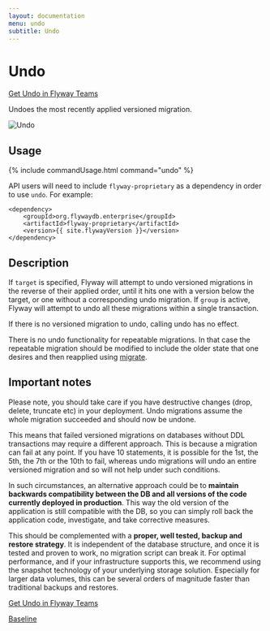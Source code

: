 ```yaml
---
layout: documentation
menu: undo
subtitle: Undo
---
```

# Undo

<a class="btn btn-primary" href="https://flywaydb.org/try-flyway-teams-edition">Get Undo in Flyway Teams</a>

Undoes the most recently applied versioned migration.

![Undo](/assets/balsamiq/command-undo.png)

## Usage
{% include commandUsage.html command="undo" %}
<br/>

API users will need to include `flyway-proprietary` as a dependency in order to use `undo`. For example:

```
<dependency>
    <groupId>org.flywaydb.enterprise</groupId>
    <artifactId>flyway-proprietary</artifactId>
    <version>{{ site.flywayVersion }}</version>
</dependency>
```

## Description

If `target` is specified, Flyway will attempt to undo versioned migrations in the reverse of their applied order, until it hits
one with a version below the target, or one without a corresponding undo migration. If `group` is active, Flyway will attempt to undo all these migrations within a
single transaction. 

If there is no versioned migration to undo, calling undo has no effect.

There is no undo functionality for repeatable migrations. In that case the repeatable migration should be modified to
include the older state that one desires and then reapplied using [migrate](/documentation/command/migrate).

## Important notes

Please note, you should take care if you have destructive changes (drop, delete, truncate etc) in your deployment. 
Undo migrations assume the whole migration succeeded and should now be undone. 

This means that failed versioned migrations on databases without DDL transactions may require a different approach. 
This is because a migration can fail at any point. If you have 10 statements, it is possible for the 1st, the 5th, 
the 7th or the 10th to fail, whereas undo migrations will undo an entire versioned migration and so will not help 
under such conditions. 

In such circumstances, an alternative approach could be to **maintain backwards compatibility between the DB and all 
versions of the code currently deployed in production**. This way the old version of the application is still compatible 
with the DB, so you can simply roll back the application code, investigate, and take corrective measures.

This should be complemented with a **proper, well tested, backup and restore strategy**. It is independent of the database 
structure, and once it is tested and proven to work, no migration script can break it. For optimal performance, and 
if your infrastructure supports this, we recommend using the snapshot technology of your underlying storage solution. 
Especially for larger data volumes, this can be several orders of magnitude faster than traditional backups and restores.

<a class="btn btn-primary" href="https://flywaydb.org/try-flyway-teams-edition">Get Undo in Flyway Teams</a>

<p class="next-steps">
    <a class="btn btn-primary" href="/documentation/command/baseline">Baseline <i class="fa fa-arrow-right"></i></a>
</p>
